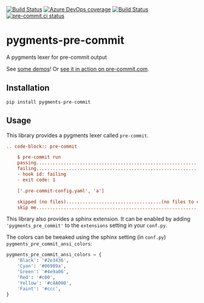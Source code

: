 [![Build Status](https://dev.azure.com/asottile/asottile/_apis/build/status/asottile.pygments-pre-commit?branchName=main)](https://dev.azure.com/asottile/asottile/_build/latest?definitionId=46&branchName=main)
[![Azure DevOps coverage](https://img.shields.io/azure-devops/coverage/asottile/asottile/46/main.svg)](https://dev.azure.com/asottile/asottile/_build/latest?definitionId=46&branchName=main)
[![Build Status](https://github.com/asottile/pygments-pre-commit/workflows/deploy/badge.svg)](https://github.com/asottile/pygments-pre-commit/actions)
[![pre-commit.ci status](https://results.pre-commit.ci/badge/github/asottile/pygments-pre-commit/main.svg)](https://results.pre-commit.ci/latest/github/asottile/pygments-pre-commit/main)

pygments-pre-commit
===================

A pygments lexer for pre-commit output

See [some demos](https://asottile.github.io/pygments-pre-commit)!
Or [see it in action on pre-commit.com](https://pre-commit.com/#usage).

## Installation

`pip install pygments-pre-commit`

## Usage

This library provides a pygments lexer called `pre-commit`.

```rst
.. code-block:: pre-commit

    $ pre-commit run
    passing..................................................................Passed
    failing..................................................................Failed
    - hook id: failing
    - exit code: 1

    ['.pre-commit-config.yaml', 'a']

    skipped (no files)...................................(no files to check)Skipped
    skip me.................................................................Skipped
```

This library also provides a sphinx extension.  It can be enabled by adding
`'pygments_pre_commit'` to the `extensions` setting in your `conf.py`.

The colors can be tweaked using the sphinx setting (in `conf.py`)
`pygments_pre_commit_ansi_colors`:

```python
pygments_pre_commit_ansi_colors = {
    'Black': '#2e3436',
    'Cyan': '#06989a',
    'Green': '#4e9a06',
    'Red': '#c00',
    'Yellow': '#c4A000',
    'Faint': '#ccc',
}
```
